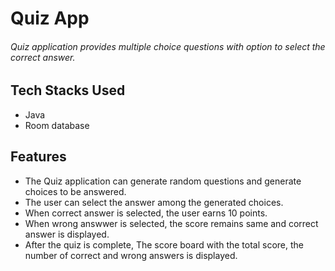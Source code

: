 # Quiz App
###### Quiz application provides multiple choice questions with option to select the correct answer.

## Tech Stacks Used
* Java
* Room database

## Features

* The Quiz application can generate random questions and generate choices to be answered.
* The user can select the answer among the generated choices.
* When correct answer is selected, the user earns 10 points.
* When wrong answwer is selected, the score remains same and correct answer is displayed.
* After the quiz is complete, The score board with the total score, the number of correct and wrong answers is displayed.

